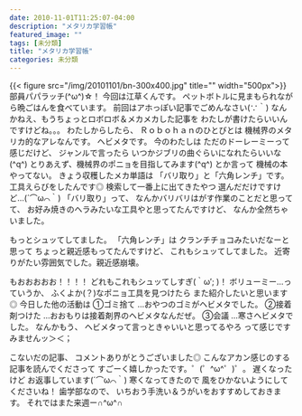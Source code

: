 ```yaml
---
date: 2010-11-01T11:25:07-04:00
description: "メタリカ学習帳"
featured_image: ""
tags: [未分類]
title: "メタリカ学習帳"
categories: 未分類
---
```


{{< figure src="/img/20101101/bn-300x400.jpg" title="" width="500px">}}
部員パパラッチ(^ω^)☆！
今回は江草くんです。
ペットボトルに見まもられながら晩ごはんを食べています。
前回はアホっぽい記事でごめんなさい(∵｀)
なんかねえ、もうちょっとロボロボ＆メカメカした記事を
わたしが書けたらいいんですけどね。。。
わたしからしたら、
Ｒｏｂｏｈａｎのひとびとは
機械界のメタリカ的なアレなんです。
ヘビメタです。
今のわたしは
ただのドーレーミーって感じだけど、
ジャンルで言ったら
いつかジブリの曲ぐらいになれたらいいな(^q^)
とりあえず、機械界のポニョを目指してみます(^q^)
とか言って
機械の本やってない。
きょう収穫したメカ単語は
「バリ取り」と「六角レンチ」です。
工具えらびをしたんです◎
検索して一番上に出てきたやつ
選んだだけですけど…(´⌒ω⌒｀)
「バリ取り」って、
なんかバリバリはがす作業のことだと思ってて、
お好み焼きのヘラみたいな工具やと思ってたんですけど、
なんか全然ちゃいました。

もっとシュッてしてました。
「六角レンチ」は
クランチチョコみたいだなーと思って
ちょっと親近感もってたんですけど、
これもシュッてしてました。
近寄りがたい雰囲気でした。親近感崩壊。

もおおおおお！！！！
どれもこれもシュッてしすぎ(｀ω′; )！
ボリューミー…っていうか、
ふくよか(？)なポニョ工具を見つけたら
また紹介したいと思います◎
今日した他の活動は
①ゴミ捨て
…おやつのゴミがヘビメタでした。
②接着剤つけた
…おおもりは接着剤界のヘビメタなんだぜ。
③会議
…寒さヘビメタでした。
なんかもう、
ヘビメタって言っときゃいいと思ってるやろ
って感じですみませんッ＞＜；

こないだの記事、
コメントありがとうございました◎
こんなアカン感じのする記事を読んでくださって
すごーく嬉しかったです。゜(゜^ω^゜)゜。
遅くなったけど
お返事しています(´⌒ω⌒｀)
寒くなってきたので
風をひかないようにしてくださいね！
歯学部なので、
いちおう手洗い＆うがいをおすすめしておきます。
それではまた来週ー∩^ω^∩

